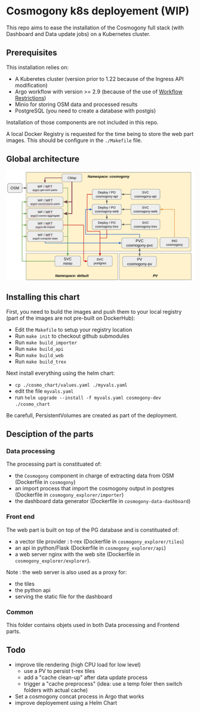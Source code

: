 # Cosmogony k8s deployement (WIP)

This repo aims to ease the installation of the Cosmogony full stack (with Dashboard and Data update jobs)
on a Kubernetes cluster.

## Prerequisites
This installation relies on:
- A Kuberetes cluster (version prior to 1.22 because of the Ingress API modification)
- Argo workflow with version >= 2.9 (because of the use of [Workflow Restrictions](https://argoproj.github.io/argo/workflow-requirements/))
- Minio for storing OSM data and processed results
- PostgreSQL (you need to create a database with postgis)

Installation of those components are not included in this repo.

A local Docker Registry is requested for the time being to store the web part images. This should be configure in the `./Makefile` file.

## Global architecture
![Global architecture](architecture.png)

## Installing this chart
First, you need to build the images and push them to your local registry (part of the images are not pre-built on DockerHub):
- Edit the `Makefile` to setup your registry location
- Run `make init` to checkout github submodules
- Run `make build_importer`
- Run `make build_api`
- Run `make build_web`
- Run `make build_trex`

Next install everything using the helm chart:
- `cp ./cosmo_chart/values.yaml ./myvals.yaml`
- edit the file `myvals.yaml`
- run `helm upgrade --install -f myvals.yaml cosmogony-dev ./cosmo_chart`

Be carefull, PersistentVolumes are created as part of the deployment.

## Desciption of the parts

### Data processing
The processing part is constituated of:
- the `Cosmogony` component in charge of extracting data from OSM (Dockerfile in `cosmogony`)
- an import process that import the cosmogony output in postgres (Dockerfile in `cosmogony_explorer/importer`)
- the dashboard data generator (Dockerfile in `cosmogony-data-dashboard`)

### Front end
The web part is built on top of the PG database and is constituated of:
- a vector tile provider : t-rex (Dockerfile in `cosmogony_explorer/tiles`)
- an api in python/Flask (Dockerfile in `cosmogony_explorer/api`)
- a web server nginx with the web site (Dockerfile in `cosmogony_explorer/explorer`).

Note : the web server is also used as a proxy for:
- the tiles
- the python api
- serving the static file for the dashboard

### Common
This folder contains objets used in both Data processing and Frontend parts.


## Todo
- improve tile rendering (high CPU load for low level)
  - use a PV to persist t-rex tiles
  - add a "cache clean-up" after data update process
  - trigger a "cache preprocess" (idea: use a temp foler then switch folders with actual cache)
- Set a cosmogony concat process in Argo that works
- improve deployement using a Helm Chart

